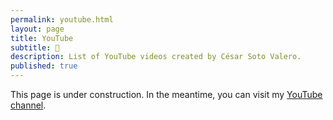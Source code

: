 ```yaml
---
permalink: youtube.html
layout: page
title: YouTube
subtitle: 🎥
description: List of YouTube videos created by César Soto Valero.
published: true
---
```


This page is under construction. In the meantime, you can visit my [YouTube channel](https://www.youtube.com/@cesarsotovalero). 
